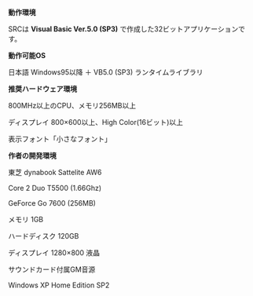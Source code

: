 **動作環境**

SRCは **Visual Basic Ver.5.0 (SP3)** で作成した32ビットアプリケーションです。

**動作可能OS**

日本語 Windows95以降 ＋ VB5.0 (SP3) ランタイムライブラリ

**推奨ハードウェア環境**

800MHz以上のCPU、メモリ256MB以上

ディスプレイ 800×600以上、High Color(16ビット)以上

表示フォント「小さなフォント」

**作者の開発環境**

東芝 dynabook Sattelite AW6

Core 2 Duo T5500 (1.66Ghz)

GeForce Go 7600 (256MB)

メモリ 1GB

ハードディスク 120GB

ディスプレイ 1280×800 液晶

サウンドカード付属GM音源

Windows XP Home Edition SP2
